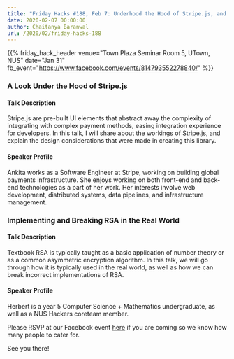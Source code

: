```yaml
---
title: "Friday Hacks #188, Feb 7: Underhood the Hood of Stripe.js, and RSA in the Real World"
date: 2020-02-07 00:00:00
author: Chaitanya Baranwal
url: /2020/02/friday-hacks-188
---
```


{{% friday_hack_header
    venue="Town Plaza Seminar Room 5, UTown, NUS"
    date="Jan 31"
    fb_event="https://www.facebook.com/events/814793552278840/" %}}

### A Look Under the Hood of Stripe.js

#### Talk Description

Stripe.js are pre-built UI elements that abstract away the complexity of integrating with complex payment methods, easing integration experience for developers. In this talk, I will share about the workings of Stripe.js, and explain the design considerations that were made in creating this library.

#### Speaker Profile

Ankita works as a Software Engineer at Stripe, working on building global payments infrastructure. She enjoys working on both front-end and back-end technologies as a part of her work. Her interests involve web development, distributed systems, data pipelines, and infrastructure management.

### Implementing and Breaking RSA in the Real World

#### Talk Description

Textbook RSA is typically taught as a basic application of number theory or as a common asymmetric encryption algorithm. In this talk, we will go through how it is typically used in the real world, as well as how we can break incorrect implementations of RSA.

#### Speaker Profile

Herbert is a year 5 Computer Science + Mathematics undergraduate, as well as a NUS Hackers coreteam member.

Please RSVP at our Facebook event [here](https://www.facebook.com/events/814793552278840/) if you are coming so we know how many people to cater for.

See you there!
